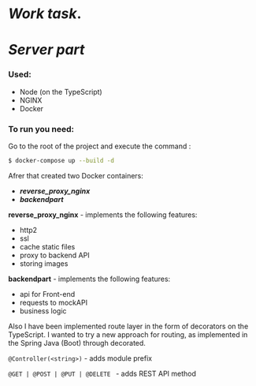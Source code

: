 # *Work task*.
#  *Server part*
### Used:
- Node (on the TypeScript)
- NGINX
- Docker

### To run you need:
Go to the root of the project and execute the command :

``` sh
$ docker-compose up --build -d
```
Afrer that created two Docker containers:
- ***reverse_proxy_nginx***
- ***backendpart***

**reverse_proxy_nginx** - implements the following features:
- http2
- ssl
- cache static files
- proxy to backend API
- storing images

**backendpart** - implements the following features:
- api for Front-end
- requests to mockAPI
- business logic

Also I have been implemented route layer in the form of decorators on the TypeScript.
I wanted to try a new approach for routing, as implemented in the Spring Java (Boot) through decorated.

`@Controller(<string>)` - adds module prefix

`@GET | @POST | @PUT | @DELETE ` - adds REST API method
